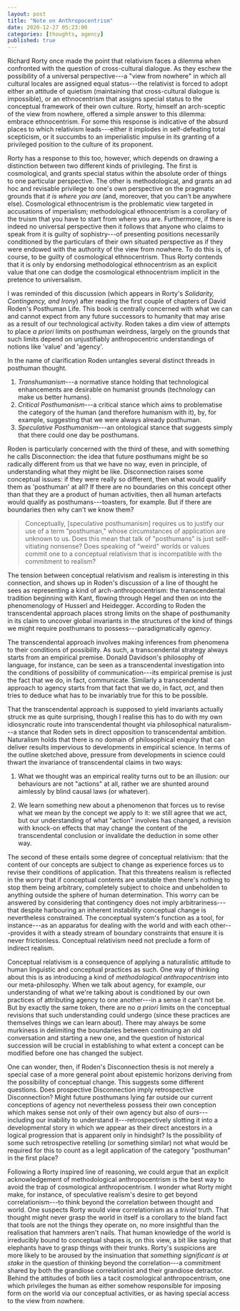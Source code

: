 ```yaml
---
layout: post
title: "Note on Anthropocentrism"
date: 2020-12-27 05:23:00
categories: [thoughts, agency]
published: true
---
```


Richard Rorty once made the point that relativism faces a dilemma when confronted with the question of cross-cultural dialogue. As they eschew the possibility of a universal perspective---a "view from nowhere" in which all cultural locales are assigned equal status---the relativist is forced to adopt either an attitude of quietism (maintaining that cross-cultural dialogue is impossible), or an ethnocentrism that assigns special status to the conceptual framework of their own culture. Rorty, himself an arch-sceptic of the view from nowhere, offered a simple answer to this dilemma: embrace ethnocentrism. For some this response is indicative of the absurd places to which relativism leads---either it implodes in self-defeating total scepticism, or it succumbs to an imperialistic impulse in its granting of a privileged position to the culture of its proponent.

Rorty has a response to this too, however, which depends on drawing a distinction between two different kinds of privileging. The first is cosmological, and grants special status within the absolute order of things to one particular perspective. The other is methodological, and grants an ad hoc and revisable privilege to one's own perspective on the pragmatic grounds that _it is where you are_ (and, moreover, that you can't be anywhere else). Cosmological ethnocentrism is the problematic view targeted in accusations of imperialism; methodological ethnocentrism is a corollary of the truism that you have to start from where you are. Furthermore, if there is indeed no universal perspective then it follows that anyone who claims to speak from it is guilty of sophistry---of presenting positions necessarily conditioned by the particulars of their own situated perspective as if they were endowed with the authority of the view from nowhere. To do this is, of course, to be guilty of cosmological ethnocentrism. Thus Rorty contends that it is only by endorsing methodological ethnocentrism as an explicit value that one can dodge the cosmological ethnocentrism implicit in the pretence to universalism.

I was reminded of this discussion (which appears in Rorty's _Solidarity, Contingency, and Irony_) after reading the first couple of chapters of David Roden's Posthuman Life. This book is centrally concerned with what we can and cannot expect from any future successors to humanity that may arise as a result of our technological activity. Roden takes a dim view of attempts to place _a priori_ limits on posthuman weirdness, largely on the grounds that such limits depend on unjustifiably anthropocentric understandings of notions like 'value' and 'agency'.

In the name of clarification Roden untangles several distinct threads in posthuman thought.

1. _Transhumanism_---a normative stance holding that technological enhancements are desirable on humanist grounds (technology can make us better humans).
2. _Critical Posthumanism_---a critical stance which aims to problematise the category of the human (and therefore humanism with it), by, for example, suggesting that we were always already posthuman.
3. _Speculative Posthumanism_---an ontological stance that suggests simply that there could one day be posthumans.

Roden is particularly concerned with the third of these, and with something he calls Disconnection: the idea that future posthumans might be so radically different from us that we have no way, even in principle, of understanding what they might be like. Disconnection raises some conceptual issues: if they were really so different, then what would qualify them as 'posthuman' at all? If there are no boundaries on this concept other than that they are a product of human activities, then all human artefacts would qualify as posthumans---toasters, for example. But if there are boundaries then why can't we know them?

> Conceptually, [speculative posthumanism] requires us to justify our use of a term "posthuman," whose circumstances of application are unknown to us. Does this mean that talk of "posthumans" is just self-vitiating nonsense? Does speaking of "weird" worlds or values commit one to a conceptual relativism that is incompatible with the commitment to realism?

The tension between conceptual relativism and realism is interesting in this connection, and shows up in Roden's discussion of a line of thought he sees as representing a kind of arch-anthropocentrism: the transcendental tradition beginning with Kant, flowing through Hegel and then on into the phenomenology of Husserl and Heidegger. According to Roden the transcendental approach places strong limits on the shape of posthumanity in its claim to uncover global invariants in the structures of the kind of things we might require posthumans to possess---paradigmatically _agency_.

The transcendental approach involves making inferences from phenomena to their conditions of possibility. As such, a transcendental strategy always starts from an empirical premise. Donald Davidson's philosophy of language, for instance, can be seen as a transcendental investigation into the conditions of possibility of communication---its empirical premise is just the fact that we do, in fact, communicate. Similarly a transcendental approach to agency starts from that fact that we do, in fact, _act_, and then tries to deduce what has to be invariably true for this to be possible.

That the transcendental approach is supposed to yield invariants actually struck me as quite surprising, though I realise this has to do with my own idiosyncratic route into transcendental thought via philosophical naturalism---a stance that Roden sets in direct opposition to transcendental ambition. Naturalism holds that there is no domain of philosophical enquiry that can deliver results impervious to developments in empirical science. In terms of the outline sketched above, pressure from developments in science could thwart the invariance of transcendental claims in two ways:

1. What we thought was an empirical reality turns out to be an illusion: our behaviours are not "actions" at all, rather we are shunted around aimlessly by blind causal laws (or whatever).

2. We learn something new about a phenomenon that forces us to revise what we mean by the concept we apply to it: we still agree that we act, but our understanding of what "action" involves has changed, a revision with knock-on effects that may change the content of the transcendental conclusion or invalidate the deduction in some other way.

The second of these entails some degree of conceptual relativism: that the content of our concepts are subject to change as experience forces us to revise their conditions of application. That this threatens realism is reflected in the worry that if conceptual contents are unstable then there's nothing to stop them being arbitrary, completely subject to choice and unbeholden to anything outside the sphere of human determination. This worry can be answered by considering that contingency does not imply arbitrariness---that despite harbouring an inherent instability conceptual change is nevertheless constrained. The conceptual system's function as a tool, for instance---as an apparatus for dealing with the world and with each other---provides it with a steady stream of boundary constraints that ensure it is never frictionless. Conceptual relativism need not preclude a form of indirect realism.

Conceptual relativism is a consequence of applying a naturalistic attitude to human linguistic and conceptual practices as such. One way of thinking about this is as introducing a kind of _methodological anthropocentrism_ into our meta-philosophy. When we talk about agency, for example, our understanding of what we're talking about is conditioned by our own practices of attributing agency to one another---in a sense it can't not be. But by exactly the same token, there are no _a priori_ limits on the conceptual revisions that such understanding could undergo (since these practices are themselves things we can learn about). There may always be some murkiness in delimiting the boundaries between continuing an old conversation and starting a new one, and the question of historical succession will be crucial in establishing to what extent a concept can be modified before one has changed the subject.

One can wonder, then, if Roden's Disconnection thesis is not merely a special case of a more general point about epistemic horizons deriving from the possibility of conceptual change. This suggests some different questions. Does prospective Disconnection imply retrospective Disconnection? Might future posthumans lying far outside our current conceptions of agency not nevertheless possess their own conception which makes sense not only of their own agency but also of _ours_---including our inability to understand it---retrospectively slotting it into a developmental story in which we appear as their direct ancestors in a logical progression that is apparent only in hindsight? Is the possibility of some such retrospective retelling (or something similar) not what would be required for this to count as a legit application of the category "posthuman" in the first place?

Following a Rorty inspired line of reasoning, we could argue that an explicit acknowledgement of methodological anthropocentrism is the best way to avoid the trap of cosmological anthropocentrism. I wonder what Rorty might make, for instance, of speculative realism's desire to get beyond correlationism---to think beyond the correlation between thought and world. One suspects Rorty would view correlationism as a _trivial_ truth. That thought might never grasp the world in itself is a corollary to the bland fact that tools are not the things they operate on, no more insightful than the realisation that hammers aren't nails. That human knowledge of the world is irreducibly bound to conceptual shapes is, on this view, a bit like saying that elephants have to grasp things with their trunks. Rorty's suspicions are more likely to be aroused by the insinuation that _something significant is at stake_ in the question of thinking beyond the correlation---a commitment shared by both the grandiose correlationist and their grandiose detractor. Behind the attitudes of both lies a tacit cosmological anthropocentrism, one which privileges the human as either somehow responsible for imposing form on the world via our conceptual activities, or as having special access to the view from nowhere.
